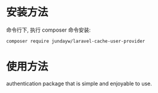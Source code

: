 # 安装方法
命令行下, 执行 composer 命令安装:
````
composer require jundayw/laravel-cache-user-provider
````

# 使用方法
authentication package that is simple and enjoyable to use.